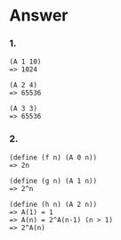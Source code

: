 # Answer

### 1.
    (A 1 10)
    => 1024

    (A 2 4)
    => 65536

    (A 3 3)
    => 65536

### 2.
    (define (f n) (A 0 n))
    => 2n

    (define (g n) (A 1 n))
    => 2^n

    (define (h n) (A 2 n))
    => A(1) = 1
    => A(n) = 2^A(n-1) (n > 1)
    => 2^A(n)